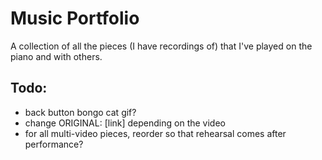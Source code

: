 # Music Portfolio

A collection of all the pieces (I have recordings of) that I've played on the piano and with others.

## Todo:

- back button bongo cat gif?
- change ORIGINAL: [link] depending on the video
- for all multi-video pieces, reorder so that rehearsal comes after performance?

